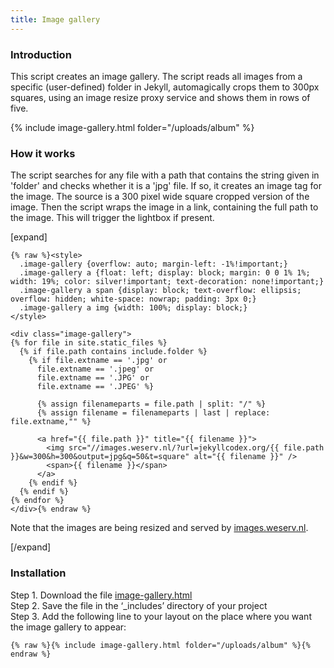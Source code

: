 ```yaml
---
title: Image gallery
---
```


### Introduction

This script creates an image gallery. The script reads all images from a specific (user-defined) folder in Jekyll, automagically crops them to 300px squares, using an image resize proxy service and shows them in rows of five.

{% include image-gallery.html folder="/uploads/album" %}

### How it works

The script searches for any file with a path that contains the string given in 'folder' and checks whether it is a 'jpg' file. If so, it creates an image tag for the image. The source is a 300 pixel wide square cropped version of the image. Then the script wraps the image in a link, containing the full path to the image. This will trigger the lightbox if present.

[expand]

```
{% raw %}<style>
  .image-gallery {overflow: auto; margin-left: -1%!important;}
  .image-gallery a {float: left; display: block; margin: 0 0 1% 1%; width: 19%; color: silver!important; text-decoration: none!important;}
  .image-gallery a span {display: block; text-overflow: ellipsis; overflow: hidden; white-space: nowrap; padding: 3px 0;}
  .image-gallery a img {width: 100%; display: block;}
</style>

<div class="image-gallery">
{% for file in site.static_files %}
  {% if file.path contains include.folder %}
    {% if file.extname == '.jpg' or 
      file.extname == '.jpeg' or 
      file.extname == '.JPG' or 
      file.extname == '.JPEG' %}

      {% assign filenameparts = file.path | split: "/" %}
      {% assign filename = filenameparts | last | replace: file.extname,"" %}

      <a href="{{ file.path }}" title="{{ filename }}">
        <img src="//images.weserv.nl/?url=jekyllcodex.org/{{ file.path }}&w=300&h=300&output=jpg&q=50&t=square" alt="{{ filename }}" />
        <span>{{ filename }}</span>
      </a>
    {% endif %}
  {% endif %}
{% endfor %}
</div>{% endraw %}
```

Note that the images are being resized and served by [images.weserv.nl](https://images.weserv.nl).

[/expand]

### Installation

Step 1. Download the file [image-gallery.html](https://raw.githubusercontent.com/jhvanderschee/jekyllcodex/gh-pages/_includes/image-gallery.html)
<br />Step 2. Save the file in the ‘_includes’ directory of your project
<br />Step 3. Add the following line to your layout on the place where you want the image gallery to appear:

```
{% raw %}{% include image-gallery.html folder="/uploads/album" %}{% endraw %}
```